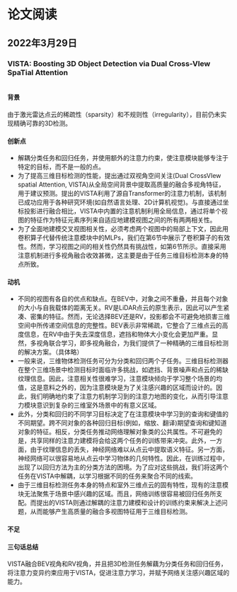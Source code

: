 # 论文阅读
## 2022年3月29日
### VISTA: Boosting 3D Object Detection via Dual Cross-VIew SpaTial Attention
```
```
#### 背景
由于激光雷达点云的稀疏性（sparsity）和不规则性（irregularity），目前仍未实现精确可靠的3D检测。
#### 创新点
- 解耦分类任务和回归任务，并使用额外的注意力约束，使注意模块能够专注于特定的目标，而不是一般的点。
- 为了提高三维目标检测的性能，提出通过双视角空间关注(Dual CrossVIew spatial Attention, VISTA)从全局空间背景中提取高质量的融合多视角特征，用于建议预测。提出的VISTA利用了源自Transformer的注意力机制，该机制已成功应用于各种研究环境(如自然语言处理、2D计算机视觉)。与直接通过坐标投影进行融合相比，VISTA中内置的注意机制利用全局信息，通过将单个视图的特征作为特征元素序列来自适应地建模视图之间的所有两两相关性。
- 为了全面地建模交叉视图相关性，必须考虑两个视图中的局部上下文，因此用卷积算子代替传统注意模块中的MLPs，我们在第6节中展示了卷积算子的有效性。然而，学习视图之间的相关性仍然具有挑战性，如第6节所示。直接采用注意机制进行多视角融合收效甚微，这主要是由于任务三维目标检测本身的特点所致。
#### 动机
- 不同的视图有各自的优点和缺点。在BEV中，对象之间不重叠，并且每个对象的大小与自我载体的距离无关。RV是LiDAR点云的原生表示，因此可以产生紧凑、密集的特征。然而，无论选择BEV还是RV，投影都会不可避免地损害三维空间中所传递空间信息的完整性。BEV表示非常稀疏，它整合了三维点云的高度信息，在RV中由于失去深度信息，遮挡和物体大小变化会更加严重。显然，多视角联合学习，即多视角融合，为我们提供了一种精确的三维目标检测的解决方案。（具体略）
- 一般来说，三维物体检测任务可分为分类和回归两个子任务。三维目标检测器在整个三维场景中检测目标时面临许多挑战，如遮挡、背景噪声和点云的稀缺纹理信息。因此，注意相关性很难学习，注意模块倾向于学习整个场景的均值，这是意料之外的，因为注意模块是为了关注感兴趣的区域而设计的。因此，我们明确地约束了注意力机制学习到的注意力地图的变化，从而引导注意力模块意识到复杂的三维室外场景中的有意义区域。
- 此外，分类和回归的不同学习目标决定了在注意模块中学习到的查询和键值的不同期望。跨不同对象的各种回归目标(例如，缩放、翻译)期望查询和键知道对象的特征。相反，分类任务推动网络理解对象类的公共属性。不可避免的是，共享同样的注意力建模将会给这两个任务的训练带来冲突。此外，一方面，由于纹理信息的丢失，神经网络难以从点云中提取语义特征。另一方面，神经网络可以很容易地从点云中学习物体的几何特性。因此，在训练过程中，出现了以回归方法为主的分类方法的困境。为了应对这些挑战，我们将这两个任务在VISTA中解耦，以学习根据不同的任务来聚合不同的线索。
- 由于三维目标检测任务本身的特点和室外三维点云的固有特性，现有的注意模块无法聚焦于场景中感兴趣的区域。而且，网络训练很容易被回归任务所支配。而提出的VISTA则通过解耦的注意力建模和设计的训练约束来解决上述问题，从而能够产生高质量的融合多视图特征用于三维目标检测。
#### 不足

#### 三句话总结
VISTA融合BEV视角和RV视角，并且把3D检测任务解藕为分类任务和回归任务，将注意力变异约束应用于VISTA，促进注意力学习，并赋予网络关注感兴趣区域的能力。
